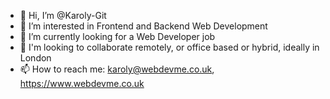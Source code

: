 - 👋 Hi, I’m @Karoly-Git
- 👀 I’m interested in Frontend and Backend Web Development
- 🌱 I’m currently looking for a Web Developer job
- 💞️ I'm looking to collaborate remotely, or office based or hybrid, ideally in London
- 📫 How to reach me: karoly@webdevme.co.uk, https://www.webdevme.co.uk

<!---
Karoly-Git/Karoly-Git is a ✨ special ✨ repository because its `README.md` (this file) appears on your GitHub profile.
You can click the Preview link to take a look at your changes.
--->
